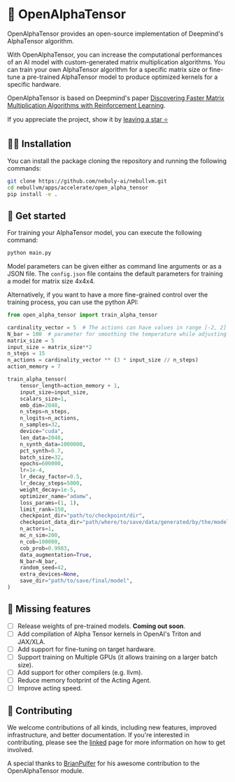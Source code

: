 # 🐉 OpenAlphaTensor
OpenAlphaTensor provides an open-source implementation of Deepmind's AlphaTensor algorithm.

With OpenAlphaTensor, you can increase the computational performances of an AI model with custom-generated matrix multiplication algorithms. You can train your own AlphaTensor algorithm for a specific matrix size or fine-tune a pre-trained AlphaTensor model to produce optimized kernels for a specific hardware.

OpenAlphaTensor is based on Deepmind's paper [Discovering Faster Matrix Multiplication Algorithms with Reinforcement Learning](https://www.nature.com/articles/s41586-022-05172-4).

If you appreciate the project, show it by [leaving a star ⭐](https://github.com/nebuly-ai/nebullvm/stargazers)

## 🧑‍🏫 Installation
You can install the package cloning the repository and running the following commands:
```bash
git clone https://github.com/nebuly-ai/nebullvm.git
cd nebullvm/apps/accelerate/open_alpha_tensor
pip install -e .
```

## 🚀 Get started
For training your AlphaTensor model, you can execute the following command:
```bash
python main.py 
```
Model parameters can be given either as command line arguments or as a JSON file. The `config.json` file contains the default parameters for training a model for matrix size 4x4x4.

Alternatively, if you want to have a more fine-grained control over the training process, you can use the python API:
```python
from open_alpha_tensor import train_alpha_tensor

cardinality_vector = 5  # The actions can have values in range [-2, 2]
N_bar = 100  # parameter for smoothing the temperature while adjusting the probability distribution
matrix_size = 5
input_size = matrix_size**2
n_steps = 15
n_actions = cardinality_vector ** (3 * input_size // n_steps)
action_memory = 7

train_alpha_tensor(
    tensor_length=action_memory + 1,
    input_size=input_size,
    scalars_size=1,
    emb_dim=2048,
    n_steps=n_steps,
    n_logits=n_actions,
    n_samples=32,
    device="cuda",
    len_data=2048,
    n_synth_data=1000000,
    pct_synth=0.7,
    batch_size=32,
    epochs=600000,
    lr=1e-4,
    lr_decay_factor=0.5,
    lr_decay_steps=5000,
    weight_decay=1e-5,
    optimizer_name="adamw",
    loss_params=(1, 1),
    limit_rank=150,
    checkpoint_dir="path/to/checkpoint/dir",
    checkpoint_data_dir="path/where/to/save/data/generated/by/the/model",
    n_actors=1,
    mc_n_sim=200,
    n_cob=100000,
    cob_prob=0.9983,
    data_augmentation=True,
    N_bar=N_bar,
    random_seed=42,
    extra_devices=None,
    save_dir="path/to/save/final/model",
)
```

## 🧪 Missing features
- [ ] Release weights of pre-trained models. **Coming out soon**.
- [ ] Add compilation of Alpha Tensor kernels in OpenAI's Triton and JAX/XLA.
- [ ] Add support for fine-tuning on target hardware.
- [ ] Support training on Multiple GPUs (it allows training on a larger batch size).
- [ ] Add support for other compilers (e.g. llvm).
- [ ] Reduce memory footprint of the Acting Agent.
- [ ] Improve acting speed.

## 💫 Contributing

We welcome contributions of all kinds, including new features, improved infrastructure, and better documentation. If you're interested in contributing, please see the [linked](https://docs.nebuly.com/contributions) page for more information on how to get involved.

A special thanks to [BrianPulfer](https://github.com/BrianPulfer) for his awesome contribution to the OpenAlphaTensor module.
